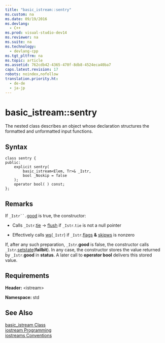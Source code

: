 ```yaml
---
title: "basic_istream::sentry"
ms.custom: na
ms.date: 09/19/2016
ms.devlang: 
  - C++
ms.prod: visual-studio-dev14
ms.reviewer: na
ms.suite: na
ms.technology: 
  - devlang-cpp
ms.tgt_pltfrm: na
ms.topic: article
ms.assetid: 762cdb42-4365-470f-8db8-4524eca40ba7
caps.latest.revision: 17
robots: noindex,nofollow
translation.priority.ht: 
  - de-de
  - ja-jp
---
```

# basic_istream::sentry
The nested class describes an object whose declaration structures the formatted and unformatted input functions.  
  
## Syntax  
  
```  
class sentry {  
public:  
    explicit sentry(  
        basic_istream<Elem, Tr>& _Istr,  
        bool _Noskip = false  
    );  
    operator bool( ) const;  
};  
```  
  
## Remarks  
 If `_Istr``.`[good](../vs140/basic_ios--good.md) is true, the constructor:  
  
-   Calls `_Istr`.[tie](../vs140/basic_ios--tie.md) -> [flush](../vs140/basic_ostream--flush.md) if `_Istr`.`tie` is not a null pointer  
  
-   Effectively calls [ws](../vs140/ws.md)(`_Istr`) if `_Istr`.[flags](../vs140/ios_base--flags.md) **&** [skipws](../vs140/skipws.md) is nonzero  
  
 If, after any such preparation, `_Istr`.**good** is false, the constructor calls `_Istr`.[setstate](../vs140/basic_ios--setstate.md)(**failbit**). In any case, the constructor stores the value returned by `_Istr`.**good** in **status**. A later call to **operator bool** delivers this stored value.  
  
## Requirements  
 **Header:** <istream\>  
  
 **Namespace:** std  
  
## See Also  
 [basic_istream Class](../vs140/basic_istream-Class.md)   
 [iostream Programming](../vs140/iostream-Programming.md)   
 [iostreams Conventions](../vs140/iostreams-Conventions.md)